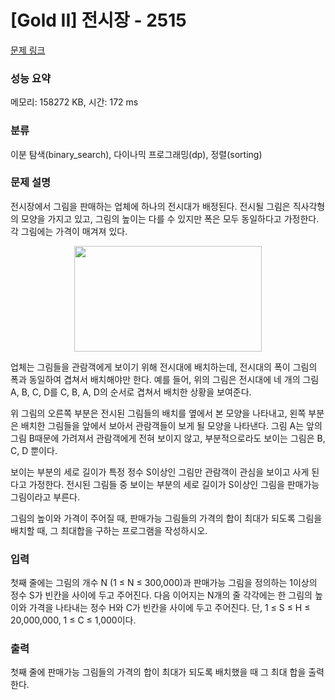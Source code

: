 # [Gold II] 전시장 - 2515 

[문제 링크](https://www.acmicpc.net/problem/2515) 

### 성능 요약

메모리: 158272 KB, 시간: 172 ms

### 분류

이분 탐색(binary_search), 다이나믹 프로그래밍(dp), 정렬(sorting)

### 문제 설명

<p>전시장에서 그림을 판매하는 업체에 하나의 전시대가 배정된다. 전시될 그림은 직사각형의 모양을 가지고 있고, 그림의 높이는 다를 수 있지만 폭은 모두 동일하다고 가정한다. 각 그림에는 가격이 매겨져 있다. </p>

<p style="text-align: center;"><img alt="" src="" style="width: 300px; height: 169px;"></p>

<p>업체는 그림들을 관람객에게 보이기 위해 전시대에 배치하는데, 전시대의 폭이 그림의 폭과 동일하여 겹쳐서 배치해야만 한다. 예를 들어, 위의 그림은 전시대에 네 개의 그림 A, B, C, D를 C, B, A, D의 순서로 겹쳐서 배치한 상황을 보여준다.</p>

<p>위 그림의 오른쪽 부분은 전시된 그림들의 배치를 옆에서 본 모양을 나타내고, 왼쪽 부분은 배치한 그림들을 앞에서 보아서 관람객들이 보게 될 모양을 나타낸다. 그림 A는 앞의 그림 B때문에 가려져서 관람객에게 전혀 보이지 않고, 부분적으로라도 보이는 그림은 B, C, D 뿐이다. </p>

<p>보이는 부분의 세로 길이가 특정 정수 S이상인 그림만 관람객이 관심을 보이고 사게 된다고 가정한다. 전시된 그림들 중 보이는 부분의 세로 길이가 S이상인 그림을 판매가능 그림이라고 부른다. </p>

<p>그림의 높이와 가격이 주어질 때, 판매가능 그림들의 가격의 합이 최대가 되도록 그림을 배치할 때, 그 최대합을 구하는 프로그램을 작성하시오. </p>

### 입력 

 <p>첫째 줄에는 그림의 개수 N (1 ≤ N ≤ 300,000)과 판매가능 그림을 정의하는 1이상의 정수 S가 빈칸을 사이에 두고 주어진다. 다음 이어지는 N개의 줄 각각에는 한 그림의 높이와 가격을 나타내는 정수 H와 C가 빈칸을 사이에 두고 주어진다. 단, 1 ≤ S ≤ H ≤ 20,000,000, 1 ≤ C ≤ 1,000이다. </p>

### 출력 

 <p>첫째 줄에 판매가능 그림들의 가격의 합이 최대가 되도록 배치했을 때 그 최대 합을 출력한다. </p>

